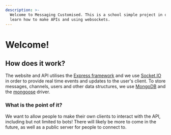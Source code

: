 ```yaml
---
description: >-
  Welcome to Messaging Customised. This is a school simple project in order to
  learn how to make APIs and using websockets.
---
```


# Welcome!

## How does it work?

The website and API utilises the [Express framework](https://expressjs.com/) and we use [Socket.IO](https://socket.io/) in order to provide real time events and updates to the user's client. To store messages, channels, users and other data structures, we use [MongoDB](https://www.mongodb.com/) and the [mongoose](https://mongoosejs.com/) driver.

### What is the point of it?

We want to allow people to make their own clients to interact with the API, including but not limited to bots! There will likely be more to come in the future, as well as a public server for people to connect to.



